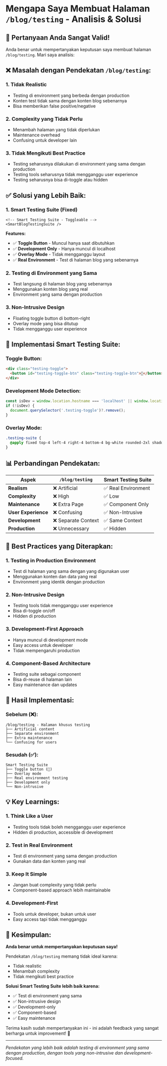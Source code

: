# Mengapa Saya Membuat Halaman `/blog/testing` - Analisis & Solusi

## 🤔 **Pertanyaan Anda Sangat Valid!**

Anda benar untuk mempertanyakan keputusan saya membuat halaman `/blog/testing`. Mari saya analisis:

## ❌ **Masalah dengan Pendekatan `/blog/testing`:**

### **1. Tidak Realistic**
- Testing di environment yang berbeda dengan production
- Konten test tidak sama dengan konten blog sebenarnya
- Bisa memberikan false positive/negative

### **2. Complexity yang Tidak Perlu**
- Menambah halaman yang tidak diperlukan
- Maintenance overhead
- Confusing untuk developer lain

### **3. Tidak Mengikuti Best Practice**
- Testing seharusnya dilakukan di environment yang sama dengan production
- Testing tools seharusnya tidak mengganggu user experience
- Testing seharusnya bisa di-toggle atau hidden

## ✅ **Solusi yang Lebih Baik:**

### **1. Smart Testing Suite (Fixed)**
```astro
<!-- Smart Testing Suite - Toggleable -->
<SmartBlogTestingSuite />
```

**Features:**
- ✅ **Toggle Button** - Muncul hanya saat dibutuhkan
- ✅ **Development Only** - Hanya muncul di localhost
- ✅ **Overlay Mode** - Tidak mengganggu layout
- ✅ **Real Environment** - Test di halaman blog yang sebenarnya

### **2. Testing di Environment yang Sama**
- Test langsung di halaman blog yang sebenarnya
- Menggunakan konten blog yang real
- Environment yang sama dengan production

### **3. Non-Intrusive Design**
- Floating toggle button di bottom-right
- Overlay mode yang bisa ditutup
- Tidak mengganggu user experience

## 🔧 **Implementasi Smart Testing Suite:**

### **Toggle Button:**
```html
<div class="testing-toggle">
  <button id="testing-toggle-btn" class="testing-toggle-btn">🧪</button>
</div>
```

### **Development Mode Detection:**
```javascript
const isDev = window.location.hostname === 'localhost' || window.location.hostname === '127.0.0.1';
if (!isDev) {
  document.querySelector('.testing-toggle')?.remove();
}
```

### **Overlay Mode:**
```css
.testing-suite {
  @apply fixed top-4 left-4 right-4 bottom-4 bg-white rounded-2xl shadow-2xl z-50;
}
```

## 📊 **Perbandingan Pendekatan:**

| Aspek | `/blog/testing` | Smart Testing Suite |
|-------|------------------|---------------------|
| **Realism** | ❌ Artificial | ✅ Real Environment |
| **Complexity** | ❌ High | ✅ Low |
| **Maintenance** | ❌ Extra Page | ✅ Component Only |
| **User Experience** | ❌ Confusing | ✅ Non-Intrusive |
| **Development** | ❌ Separate Context | ✅ Same Context |
| **Production** | ❌ Unnecessary | ✅ Hidden |

## 🎯 **Best Practices yang Diterapkan:**

### **1. Testing in Production Environment**
- Test di halaman yang sama dengan yang digunakan user
- Menggunakan konten dan data yang real
- Environment yang identik dengan production

### **2. Non-Intrusive Design**
- Testing tools tidak mengganggu user experience
- Bisa di-toggle on/off
- Hidden di production

### **3. Development-First Approach**
- Hanya muncul di development mode
- Easy access untuk developer
- Tidak mempengaruhi production

### **4. Component-Based Architecture**
- Testing suite sebagai component
- Bisa di-reuse di halaman lain
- Easy maintenance dan updates

## 🚀 **Hasil Implementasi:**

### **Sebelum (❌):**
```
/blog/testing - Halaman khusus testing
├── Artificial content
├── Separate environment  
├── Extra maintenance
└── Confusing for users
```

### **Sesudah (✅):**
```
Smart Testing Suite
├── Toggle button (🧪)
├── Overlay mode
├── Real environment testing
├── Development only
└── Non-intrusive
```

## 💡 **Key Learnings:**

### **1. Think Like a User**
- Testing tools tidak boleh mengganggu user experience
- Hidden di production, accessible di development

### **2. Test in Real Environment**
- Test di environment yang sama dengan production
- Gunakan data dan konten yang real

### **3. Keep It Simple**
- Jangan buat complexity yang tidak perlu
- Component-based approach lebih maintainable

### **4. Development-First**
- Tools untuk developer, bukan untuk user
- Easy access tapi tidak mengganggu

## 🎉 **Kesimpulan:**

**Anda benar untuk mempertanyakan keputusan saya!** 

Pendekatan `/blog/testing` memang tidak ideal karena:
- Tidak realistic
- Menambah complexity
- Tidak mengikuti best practice

**Solusi Smart Testing Suite lebih baik karena:**
- ✅ Test di environment yang sama
- ✅ Non-intrusive design
- ✅ Development-only
- ✅ Component-based
- ✅ Easy maintenance

Terima kasih sudah mempertanyakan ini - ini adalah feedback yang sangat berharga untuk improvement! 🙏

---

*Pendekatan yang lebih baik adalah testing di environment yang sama dengan production, dengan tools yang non-intrusive dan development-focused.*
